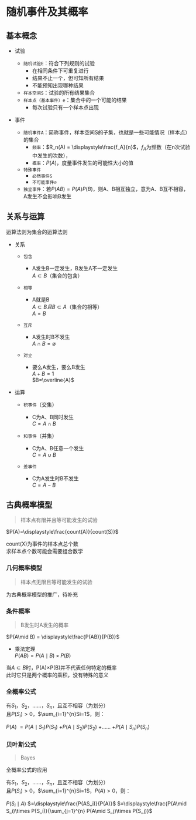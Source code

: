 ---
---

# 随机事件及其概率

## 基本概念

+ 试验
  + `随机试验E`：符合下列规则的试验
    + 在相同条件下可重复进行
    + 结果不止一个，但可知所有结果
    + 不能预知出现哪种结果
  + `样本空间S`：试验的所有结果集合
  + `样本点（基本事件）e`：集合中的一个可能的结果
    + 每次试验只有一个样本点出现

+ 事件
  + `随机事件A`：简称事件，样本空间S的子集，也就是一些可能情况（样本点）的集合
    + `频率`：$R_n(A) = \displaystyle\frac{f_A}{n}$，$f_A$为频数（在n次试验中发生的次数），
    + `概率`：$P(A)$，度量事件发生的可能性大小的值
  + `特殊事件`
    + `必然事件S`
    + `不可能事件∅`
  + `独立事件`：若$P(AB)=P(A)P(B)$，则A、B相互独立，意为A、B互不相容，A发生不会影响B发生

## 关系与运算

运算法则为集合的运算法则

+ 关系
  + `包含`
    + A发生B一定发生，B发生A不一定发生\
    $A\subset B$（集合的包含）

  + `相等`
    + A就是B\
    $A\subset B 且 B\subset A$（集合的相等）\
    $A = B$
  
  + `互斥`
    + A发生时B不发生\
    $A\cap B = \emptyset$
  
  + `对立`
    + 要么A发生，要么B发生\
    $A+B=1$\
    $B=\overline{A}$
  
+ 运算
  + `积事件`（交集）
    + C为A、B同时发生\
    $C = A\cap B$
  
  + `和事件`（并集）
    + C为A、B任意一个发生\
    $C = A\cup B$
  
  + `差事件`
    + C为A发生时B不发生\
    $C = A-B$

## 古典概率模型

>样本点有限并且等可能发生的试验

$P(A)=\displaystyle\frac{count(A)}{count(S)}$

count(X)为事件的样本点总个数\
求样本点个数可能会需要组合数学

### 几何概率模型

>样本点无限且等可能发生的试验

为古典概率模型的推广，待补充

### 条件概率

>B发生时A发生的概率

$P(A\mid B) = \displaystyle\frac{P(AB)}{P(B)}$

+ 乘法定理\
$P(AB) = P(A\mid B)\times P(B)$

当$A\subset B$时，P(A)$\times$P(B)并不代表任何特定的概率\
此时它只是两个概率的乘积，没有特殊的意义

### 全概率公式

有$S_1$，$S_2$，……，$S_n$，且互不相容（为划分）\
且$P(S_i)>0$，$\sum_{i=1}^{n}Si=1$，则：

$P(A)$
$=P(A\mid S_1)P(S_1)$
$+P(A\mid S_2)P(S_2)$
$+……$
$+P(A\mid S_n)P(S_n)$

### 贝叶斯公式

>Bayes

全概率公式的应用

有$S_1$，$S_2$，……，$S_n$，且互不相容（为划分）\
且$P(S_i)>0$，$\sum_{i=1}^{n}Si=1$，$P(A)>0$，则：

$P(S_i\mid A)$
$=\displaystyle\frac{P(AS_i)}{P(A)}$
$=\displaystyle\frac{P(A\mid S_i)\times P(S_i)}{\sum_{j=1}^{n} P(A\mid S_j)\times P(S_j)}$
